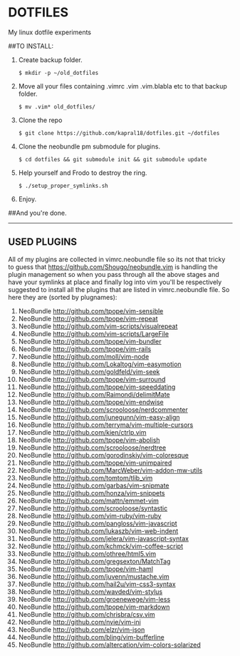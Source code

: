 DOTFILES
========

My linux dotfile experiments


##TO INSTALL:
1. Create backup folder.

    ```
    $ mkdir -p ~/old_dotfiles
    ```        
2. Move all your files containing .vimrc .vim .vim.blabla etc to that backup folder.
    
    ```
    $ mv .vim* old_dotfiles/
    ```
3. Clone the repo
    
    ```
    $ git clone https://github.com/kapral18/dotfiles.git ~/dotfiles
    ```
4. Clone the neobundle pm submodule for plugins.
    
    ```
    $ cd dotfiles && git submodule init && git submodule update
    ```
5. Help yourself and Frodo to destroy the ring.
    
    ```
    $ ./setup_proper_symlinks.sh
    ```
6. Enjoy.

##And you're done.

- - -

## USED PLUGINS

All of my plugins are collected in vimrc.neobundle file so its not that
tricky to guess that <https://github.com/Shougo/neobundle.vim> is handling the plugin
management so when you pass through all the above stages and have your symlinks at
place and finally log into vim you'll be respectively suggested to install all the plugins
that are listed in vimrc.neobundle file. So here they are (sorted by plugnames):


1. NeoBundle <http://github.com/tpope/vim-sensible>
1. NeoBundle <http://github.com/tpope/vim-repeat>
1. NeoBundle <http://github.com/vim-scripts/visualrepeat>
1. NeoBundle <http://github.com/vim-scripts/LargeFile>
1. NeoBundle <http://github.com/tpope/vim-bundler>
1. NeoBundle <http://github.com/tpope/vim-rails>
1. NeoBundle <http://github.com/moll/vim-node>
1. NeoBundle <http://github.com/Lokaltog/vim-easymotion>
1. NeoBundle <http://github.com/goldfeld/vim-seek>
1. NeoBundle <http://github.com/tpope/vim-surround>
1. NeoBundle <http://github.com/tpope/vim-speeddating>
1. NeoBundle <http://github.com/Raimondi/delimitMate>
1. NeoBundle <http://github.com/tpope/vim-endwise>
1. NeoBundle <http://github.com/scrooloose/nerdcommenter>
1. NeoBundle <http://github.com/junegunn/vim-easy-align>
1. NeoBundle <http://github.com/terryma/vim-multiple-cursors>
1. NeoBundle <http://github.com/kien/ctrlp.vim>
1. NeoBundle <http://github.com/tpope/vim-abolish>
1. NeoBundle <http://github.com/scrooloose/nerdtree>
1. NeoBundle <http://github.com/gorodinskiy/vim-coloresque>
1. NeoBundle <http://github.com/tpope/vim-unimpaired>
1. NeoBundle <http://github.com/MarcWeber/vim-addon-mw-utils>
1. NeoBundle <http://github.com/tomtom/tlib_vim>
1. NeoBundle <http://github.com/garbas/vim-snipmate>
1. NeoBundle <http://github.com/honza/vim-snippets>
1. NeoBundle <http://github.com/mattn/emmet-vim>
1. NeoBundle <http://github.com/scrooloose/syntastic>
1. NeoBundle <http://github.com/vim-ruby/vim-ruby>
1. NeoBundle <http://github.com/pangloss/vim-javascript>
1. NeoBundle <http://github.com/lukaszb/vim-web-indent>
1. NeoBundle <http://github.com/jelera/vim-javascript-syntax>
1. NeoBundle <http://github.com/kchmck/vim-coffee-script>
1. NeoBundle <http://github.com/othree/html5.vim>
1. NeoBundle <http://github.com/gregsexton/MatchTag>
1. NeoBundle <http://github.com/tpope/vim-haml>
1. NeoBundle <http://github.com/juvenn/mustache.vim>
1. NeoBundle <http://github.com/hail2u/vim-css3-syntax>
1. NeoBundle <http://github.com/wavded/vim-stylus>
1. NeoBundle <http://github.com/groenewege/vim-less>
1. NeoBundle <http://github.com/tpope/vim-markdown>
1. NeoBundle <http://github.com/chrisbra/csv.vim>
1. NeoBundle <http://github.com/nvie/vim-ini>
1. NeoBundle <http://github.com/elzr/vim-json>
1. NeoBundle <http://github.com/bling/vim-bufferline>
1. NeoBundle <http://github.com/altercation/vim-colors-solarized>
